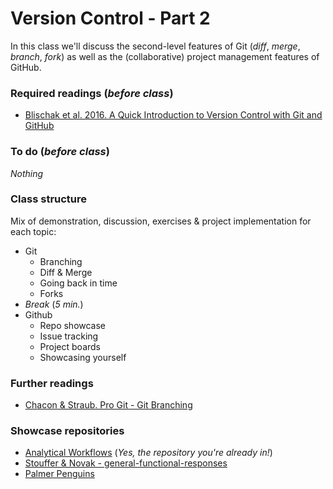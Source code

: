 # Version Control - Part 2
In this class we'll discuss the second-level features of Git (_diff_, _merge_, _branch_, _fork_) as well as the (collaborative) project management features of GitHub.

### Required readings (_before class_)
- [Blischak et al. 2016. A Quick Introduction to Version Control with Git and GitHub](../../readings/pdfs/Blischak2016.pdf)

### To do (_before class_)
_Nothing_

### Class structure
Mix of demonstration, discussion, exercises & project implementation for each topic:
- Git
	- Branching
	- Diff & Merge
	- Going back in time
	- Forks
- _Break_ (_5 min._)
-  Github
	- Repo showcase
	- Issue tracking
	- Project boards
	- Showcasing yourself

### Further readings
- [Chacon & Straub. Pro Git - Git Branching](https://git-scm.com/book/en/v2/Git-Branching-Branches-in-a-Nutshell)


### Showcase repositories
- [Analytical Workflows](https://github.com/analyticalworkflows/TeachingMaterials) (_Yes, the repository you're already in!_)
- [Stouffer & Novak - general-functional-responses](https://github.com/stoufferlab/general-functional-responses)
- [Palmer Penguins](https://github.com/allisonhorst/palmerpenguins)
